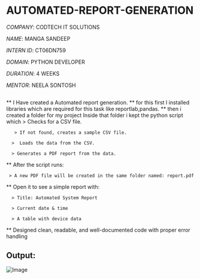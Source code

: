 # AUTOMATED-REPORT-GENERATION

*COMPANY*: CODTECH IT SOLUTIONS

*NAME*: MANGA SANDEEP

*INTERN ID*: CT06DN759

*DOMAIN*: PYTHON DEVELOPER

*DURATION*:  4 WEEKS

*MENTOR*:  NEELA SONTOSH


##

  **  I Have created a Automated report generation.
  ** for this first I installed libraries which are required for this task like reportlab,pandas.
  ** then i created a folder  for my project Inside that folder i kept the python script which 
       > Checks for a CSV file.

       > If not found, creates a sample CSV file.

      >  Loads the data from the CSV.

      > Generates a PDF report from the data.


  ** After the script runs:

     > A new PDF file will be created in the same folder named: report.pdf
     
  **   Open it to see a simple report with:

      > Title: Automated System Report

      > Current date & time

      > A table with device data


  **  Designed clean, readable, and well-documented code with proper error handling

## Output:

![Image](https://github.com/user-attachments/assets/7762a32e-4a71-4086-a917-b224fe8093bb)
